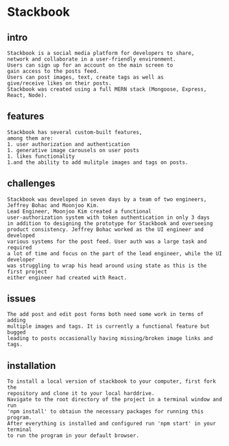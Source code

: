 # Stackbook
## intro
    Stackbook is a social media platform for developers to share, 
    network and collaborate in a user-friendly environment.
    Users can sign up for an account on the main screen to 
    gain access to the posts feed.
    Users can post images, text, create tags as well as 
    give/receive likes on their posts.
    Stackbook was created using a full MERN stack (Mongoose, Express, React, Node).
    
## features
    Stackbook has several custom-built features, 
    among them are: 
    1. user authorization and authentication 
    1. generative image carousels on user posts 
    1. likes functionality 
    1.and the ability to add mulitple images and tags on posts.
    
## challenges
    Stackbook was developed in seven days by a team of two engineers, 
    Jeffrey Bohac and Moonjoo Kim. 
    Lead Engineer, Moonjoo Kim created a functional 
    user-authorization system with token authentication in only 3 days 
    in addition to designing the prototype for Stackbook and overseeing 
    product consistency. Jeffrey Bohac worked as the UI engineer and developed 
    various systems for the post feed. User auth was a large task and required 
    a lot of time and focus on the part of the lead engineer, while the UI developer 
    was struggling to wrap his head around using state as this is the first project 
    either engineer had created with React.
    
## issues
    The add post and edit post forms both need some work in terms of adding 
    multiple images and tags. It is currently a functional feature but bugged 
    leading to posts occasionally having missing/broken image links and tags.
    
## installation
    To install a local version of stackbook to your computer, first fork the 
    repository and clone it to your local harddrive.
    Navigate to the root directory of the project in a terminal window and run 
    'npm install' to obtaiun the necessary packages for running this program. 
    After everything is installed and configured run 'npm start' in your terminal 
    to run the program in your default browser. 
    